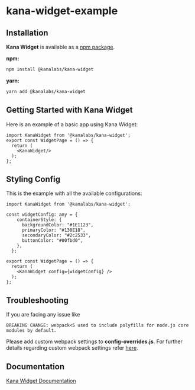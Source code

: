 # kana-widget-example

## Installation

**Kana Widget** is available as a [npm package](https://www.npmjs.com/package/@kanalabs/kana-widget).

**npm:**

```sh
npm install @kanalabs/kana-widget
```

**yarn:**

```sh
yarn add @kanalabs/kana-widget
```

## Getting Started with Kana Widget

Here is an example of a basic app using Kana Widget:

```
import KanaWidget from '@kanalabs/kana-widget';
export const WidgetPage = () => {
  return (
    <KanaWidget/>
  );
};
```

## Styling Config

This is the example with all the available configurations:

```
import KanaWidget from '@kanalabs/kana-widget';

const widgetConfig: any = {
    containerStyle: {
      backgroundColor: "#1E1123",
      primaryColor: "#130E18",
      secondaryColor: "#2c2533",
      buttonColor: "#00fbd0",
    },
  };

export const WidgetPage = () => {
  return (
    <KanaWidget config={widgetConfig} />
  );
};
```

## Troubleshooting

If you are facing any issue like 

```
BREAKING CHANGE: webpack<5 used to include polyfills for node.js core modules by default.
```

Please add custom webpack settings to **config-overrides.js**. For further details regarding custom webpack settings refer [here](https://www.alchemy.com/blog/how-to-polyfill-node-core-modules-in-webpack-5).


## Documentation

[Kana Widget Documentation](https://docs.kanalabs.io/integrate-kana-widget/kana-widget)
